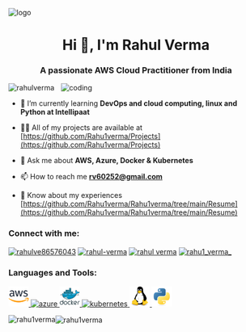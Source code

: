 ![logo](https://github.com/Rahu1verma/Rahul-Verma/blob/main/Banner.jpeg)
<h1 align="center">Hi 👋, I'm Rahul Verma</h1>
<h3 align="center">A passionate AWS Cloud Practitioner from India</h3>

<img align="right" alt="coding" width="400" src="https://github.com/Rahu1verma/Rahul-Verma/blob/main/coding.gif">

<p align="left"> <img src="https://komarev.com/ghpvc/?username=rahulverma&label=Profile%20views&color=0e75b6&style=flat" alt="rahulverma" /> </p>

- 🌱 I’m currently learning **DevOps and cloud computing, linux and Python at Intellipaat**

- 👨‍💻 All of my projects are available at [https://github.com/Rahu1verma/Projects](https://github.com/Rahu1verma/Projects)

- 💬 Ask me about **AWS, Azure, Docker & Kubernetes**

- 📫 How to reach me **rv60252@gmail.com**

- 📄 Know about my experiences [https://github.com/Rahu1verma/Rahu1verma/tree/main/Resume](https://github.com/Rahu1verma/Rahu1verma/tree/main/Resume)

<h3 align="left">Connect with me:</h3>
<p align="left">
<a href="https://twitter.com/rahulve86576043" target="blank"><img align="center" src="https://raw.githubusercontent.com/rahuldkjain/github-profile-readme-generator/master/src/images/icons/Social/twitter.svg" alt="rahulve86576043" height="30" width="40" /></a>
<a href="https://linkedin.com/in/rahul-verma" target="blank"><img align="center" src="https://raw.githubusercontent.com/rahuldkjain/github-profile-readme-generator/master/src/images/icons/Social/linked-in-alt.svg" alt="rahul-verma" height="30" width="40" /></a>
<a href="https://fb.com/rahul verma" target="blank"><img align="center" src="https://raw.githubusercontent.com/rahuldkjain/github-profile-readme-generator/master/src/images/icons/Social/facebook.svg" alt="rahul verma" height="30" width="40" /></a>
<a href="https://instagram.com/rahu1_verma_" target="blank"><img align="center" src="https://raw.githubusercontent.com/rahuldkjain/github-profile-readme-generator/master/src/images/icons/Social/instagram.svg" alt="rahu1_verma_" height="30" width="40" /></a>
</p>

<h3 align="left">Languages and Tools:</h3>
<p align="left"> <a href="https://aws.amazon.com" target="_blank" rel="noreferrer"> <img src="https://raw.githubusercontent.com/devicons/devicon/master/icons/amazonwebservices/amazonwebservices-original-wordmark.svg" alt="aws" width="40" height="40"/> </a> <a href="https://azure.microsoft.com/en-in/" target="_blank" rel="noreferrer"> <img src="https://www.vectorlogo.zone/logos/microsoft_azure/microsoft_azure-icon.svg" alt="azure" width="40" height="40"/> </a> <a href="https://www.docker.com/" target="_blank" rel="noreferrer"> <img src="https://raw.githubusercontent.com/devicons/devicon/master/icons/docker/docker-original-wordmark.svg" alt="docker" width="40" height="40"/> </a> <a  </a> <a  </a> <a href="https://kubernetes.io" target="_blank" rel="noreferrer"> <img src="https://www.vectorlogo.zone/logos/kubernetes/kubernetes-icon.svg" alt="kubernetes" width="40" height="40"/> </a> <a href="https://www.linux.org/" target="_blank" rel="noreferrer"> <img src="https://raw.githubusercontent.com/devicons/devicon/master/icons/linux/linux-original.svg" alt="linux" width="40" height="40"/> </a>  </a> <a href="https://www.python.org" target="_blank" rel="noreferrer"> <img src="https://raw.githubusercontent.com/devicons/devicon/master/icons/python/python-original.svg" alt="python" width="40" height="40"/> </a> </p>

<p><img align="left" src="https://github-readme-stats.vercel.app/api/top-langs?username=rahu1verma&show_icons=true&locale=en&layout=compact" alt="rahu1verma" /></p>



<p><img align="center" src="https://github-readme-streak-stats.herokuapp.com/?user=rahu1verma&" alt="rahu1verma" /></p>
